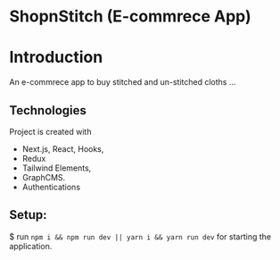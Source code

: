 # ShopnStitch (E-commrece App)

# Introduction
  An e-commrece app to buy stitched and un-stitched cloths ...

## Technologies
Project is created with 
* Next.js, React, Hooks, 
* Redux 
* Tailwind Elements,
* GraphCMS. 
* Authentications

## Setup:
$ run `npm i && npm run dev || yarn i && yarn run dev` for starting the application.
